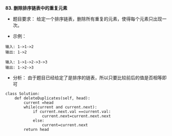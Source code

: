 **83. 删除排序链表中的重复元素**

 - 题目要求：
给定一个排序链表，删除所有重复的元素，使得每个元素只出现一次。


 - 示例：
```
输入: 1->1->2
输出: 1->2

输入: 1->1->2->3->3
输出: 1->2->3
```

 - 分析：
由于题目已经给定了是排序的链表，所以只要比较前后的值是否相等即可
```
class Solution:
    def deleteDuplicates(self, head):
        current =head
        while(current and current.next):
            if current.next.val ==current.val:
                current.next=current.next.next
            else:
                current=current.next
        return head
```